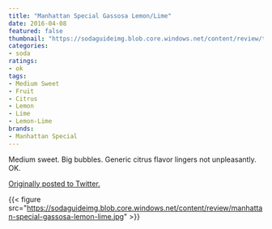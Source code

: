 ```yaml
---
title: "Manhattan Special Gassosa Lemon/Lime"
date: 2016-04-08
featured: false
thumbnail: "https://sodaguideimg.blob.core.windows.net/content/review/thumbs/manhattan-special-gassosa-lemon-lime.jpg"
categories:
- soda
ratings:
- ok
tags:
- Medium Sweet
- Fruit
- Citrus
- Lemon
- Lime
- Lemon-Lime
brands:
- Manhattan Special
---
```


Medium sweet. Big bubbles. Generic citrus flavor lingers not unpleasantly. OK.

[Originally posted to Twitter.](https://twitter.com/Cavorter/status/718502608055316480)

{{< figure src="https://sodaguideimg.blob.core.windows.net/content/review/manhattan-special-gassosa-lemon-lime.jpg" >}}

